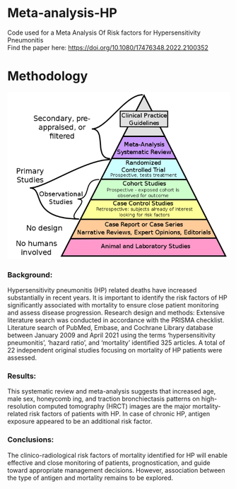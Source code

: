 # Meta-analysis-HP
 Code used for a Meta Analysis Of Risk factors for Hypersensitivity Pneumonitis \
 Find the paper here:   https://doi.org/10.1080/17476348.2022.2100352 


# Methodology
![Flowchart](Results/meta_analysis.jpg)

### Background: 
Hypersensitivity pneumonitis (HP) related deaths have increased substantially in recent
years. It is important to identify the risk factors of HP significantly associated with mortality to ensure
close patient monitoring and assess disease progression. Research design and methods: Extensive literature search was conducted in accordance with the PRISMA checklist. Literature search of PubMed, Embase, and Cochrane Library database between January 2009 and April 2021 using the terms ‘hypersensitivity pneumonitis’, ‘hazard ratio’, and ‘mortality’ identified 325 articles. A total of 22 independent original studies focusing on mortality of HP
patients were assessed.
### Results: 
This systematic review and meta-analysis suggests that increased age, male sex, honeycomb­
ing, and traction bronchiectasis patterns on high-resolution computed tomography (HRCT) images are
the major mortality-related risk factors of patients with HP. In case of chronic HP, antigen exposure
appeared to be an additional risk factor.
### Conclusions: 

The clinico-radiological risk factors of mortality identified for HP will enable effective and
close monitoring of patients, prognostication, and guide toward appropriate management decisions.
However, association between the type of antigen and mortality remains to be explored.


